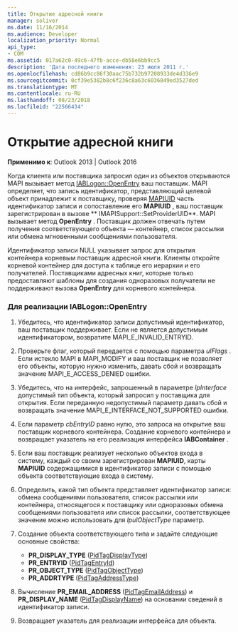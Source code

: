 ```yaml
---
title: Открытие адресной книги
manager: soliver
ms.date: 11/16/2014
ms.audience: Developer
localization_priority: Normal
api_type:
- COM
ms.assetid: 017a62c0-49c6-47fb-acce-db58e6bb9cc5
description: 'Дата последнего изменения: 23 июля 2011 г.'
ms.openlocfilehash: cd86b9cc86f30aac75b732b97208933de4d336e9
ms.sourcegitcommit: 0cf39e5382b8c6f236c8a63c6036849ed3527ded
ms.translationtype: MT
ms.contentlocale: ru-RU
ms.lasthandoff: 08/23/2018
ms.locfileid: "22566434"
---
```

# <a name="opening-address-book-entries"></a>Открытие адресной книги

**Применимо к**: Outlook 2013 | Outlook 2016 
  
Когда клиента или поставщика запросил один из объектов открываются MAPI вызывает метод [IABLogon::OpenEntry](iablogon-openentry.md) ваш поставщик. MAPI определяет, что запись идентификатор, представляющий целевой объект принадлежит к поставщику, проверяя [MAPIUID](mapiuid.md) часть идентификатор записи и сопоставление его **MAPIUID** , ваш поставщик зарегистрирован в вызове ** IMAPISupport::SetProviderUID**. MAPI вызывает метод **OpenEntry** . Поставщик должен отвечать путем получения соответствующего объекта — контейнер, список рассылки или обмена мгновенными сообщениями пользователя. 
  
Идентификатор записи NULL указывает запрос для открытия контейнера корневым поставщик адресной книги. Клиенты откройте корневой контейнер для доступа к таблице его иерархии и его получателей. Поставщиками адресных книг, которые только предоставляют шаблоны для создания одноразовых получатели не поддерживают вызова **OpenEntry** для корневого контейнера. 
  
### <a name="to-implement-iablogonopenentry"></a>Для реализации IABLogon::OpenEntry
  
1. Убедитесь, что идентификатор записи допустимый идентификатор, ваш поставщик поддерживает. Если не является допустимым идентификатором, возвратите MAPI_E_INVALID_ENTRYID. 
    
2. Проверьте флаг, который передается с помощью параметра _ulFlags_ . Если истекло MAPI в MAPI_MODIFY и ваш поставщик не позволяет его объекты, которую нужно изменить, давать сбой и возвращать значение MAPI_E_ACCESS_DENIED ошибки. 
    
3. Убедитесь, что на интерфейс, запрошенный в параметре _lpInterface_ допустимый тип объекта, который запросил у поставщика для открытия. Если переданную недопустимый параметр давать сбой и возвращать значение MAPI_E_INTERFACE_NOT_SUPPORTED ошибки. 
    
4. Если параметр _cbEntryID_ равно нулю, это запроса на открытие ваш поставщик корневого контейнера. Создание корневого контейнера и возвращает указатель на его реализация интерфейса **IABContainer** . 
    
5. Если ваш поставщик реализует несколько объектов входа в систему, каждый со своим зарегистрирован **MAPIUID**, карты **MAPIUID** содержащимися в идентификатор записи с помощью объекта соответствующие входа в систему. 
    
6. Определить, какой тип объекта представляет идентификатор записи: обмена сообщениями пользователя, список рассылки или контейнера, относящегося к поставщику или одноразовых обмена сообщениями пользователя или список рассылки, соответствующее значение можно использовать для _lpulObjectType_ параметр. 
    
7. Создание объекта соответствующего типа и задайте следующие основные свойства:
    
    - **PR_DISPLAY_TYPE** ([PidTagDisplayType](pidtagdisplaytype-canonical-property.md))
    - **PR_ENTRYID** ([PidTagEntryId](pidtagentryid-canonical-property.md))
    - **PR_OBJECT_TYPE** ([PidTagObjectType](pidtagobjecttype-canonical-property.md))
    - **PR_ADDRTYPE** ([PidTagAddressType](pidtagaddresstype-canonical-property.md))
    
8. Вычисление **PR_EMAIL_ADDRESS** ([PidTagEmailAddress](pidtagemailaddress-canonical-property.md)) и **PR_DISPLAY_NAME** ([PidTagDisplayName](pidtagdisplayname-canonical-property.md)) на основании сведений в идентификатор записи.
    
9. Возвращает указатель для реализации интерфейса для объекта. 
    

